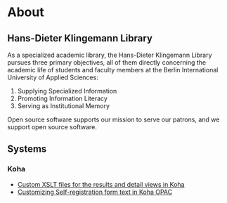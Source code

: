 # About

## Hans-Dieter Klingemann Library
As a specialized academic library, the Hans-Dieter Klingemann Library pursues three primary objectives, all of them directly concerning the academic life of students and faculty members at the Berlin International University of Applied Sciences:

1. Supplying Specialized Information
2. Promoting Information Literacy
3. Serving as Institutional Memory

Open source software supports our mission to serve our patrons, and we support open source software. 

## Systems

### Koha

- [Custom XSLT files for the results and detail views in Koha](https://github.com/BI-Library/custom-koha-opac-xslt)
- [Customizing Self-registration form text in Koha OPAC](https://github.com/BI-Library/BI-Library/wiki/Customizing-self-registration-form-field-text-in-Koha-OPAC)